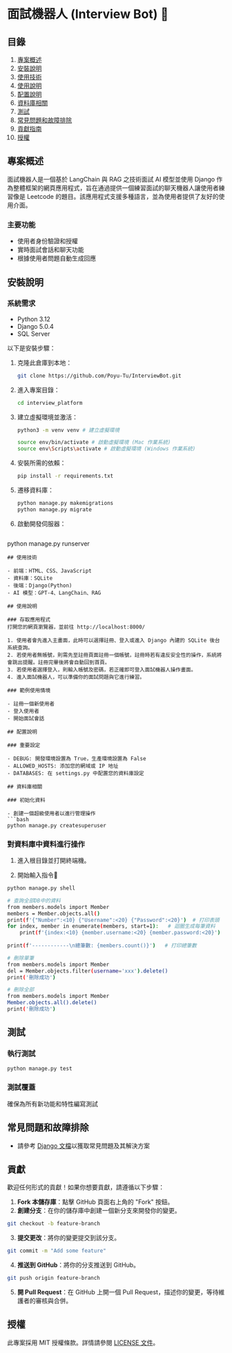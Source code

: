 # 面試機器人 (Interview Bot) 🤖

## 目錄
1. [專案概述](#專案概述)
2. [安裝說明](#安裝說明)
3. [使用技術](#使用技術)
4. [使用說明](#使用說明)
5. [配置說明](#配置說明)
6. [資料庫相關](#資料庫相關)
7. [測試](#測試)
8. [常見問題和故障排除](#常見問題和故障排除)
9. [貢獻指南](#貢獻指南)
10. [授權](#授權)

## 專案概述

面試機器人是一個基於 LangChain 與 RAG 之技術面試 AI 模型並使用 Django 作為整體框架的網頁應用程式，旨在通過提供一個練習面試的聊天機器人讓使用者練習像是 Leetcode 的題目。該應用程式支援多種語言，並為使用者提供了友好的使用介面。

### 主要功能
- 使用者身份驗證和授權
- 實時面試會話和聊天功能
- 根據使用者問題自動生成回應

## 安裝說明

### 系統需求
- Python 3.12
- Django 5.0.4
- SQL Server

以下是安裝步驟：

1. 克隆此倉庫到本地：
   ```bash
   git clone https://github.com/Poyu-Tu/InterviewBot.git
   ```

2. 進入專案目錄：
   ```bash
   cd interview_platform
   ```

3. 建立虛擬環境並激活：
   ```bash
   python3 -m venv venv # 建立虛擬環境
   
   source env/bin/activate # 啟動虛擬環境 (Mac 作業系統)
   source env\Scripts\activate # 啟動虛擬環境 (Windows 作業系統)
   ```

4. 安裝所需的依賴：
   ```bash
   pip install -r requirements.txt
   ```
5. 遷移資料庫：
    ```bash
    python manage.py makemigrations
    python manage.py migrate
    ```

6. 啟動開發伺服器：
   ```bash
  python manage.py runserver
   ```
## 使用技術

- 前端：HTML、CSS、JavaScript
- 資料庫：SQLite
- 後端：Django(Python)
- AI 模型：GPT-4、LangChain、RAG

## 使用說明

### 存取應用程式
打開您的網頁瀏覽器，並前往 http://localhost:8000/

1. 使用者會先進入主畫面，此時可以選擇註冊、登入或進入 Django 內建的 SQLite 後台系統查詢。
2. 若使用者無帳號，則需先至註冊頁面註冊一個帳號，註冊時若有違反安全性的操作，系統將會跳出提醒。註冊完畢後將會自動回到首頁。
3. 若使用者選擇登入，則輸入帳號及密碼，若正確即可登入面試機器人操作畫面。
4. 進入面試機器人，可以準備你的面試問題與它進行練習。

### 範例使用情境

- 註冊一個新使用者
- 登入使用者
- 開始面試會話

## 配置說明

### 重要設定

- DEBUG: 開發環境設置為 True，生產環境設置為 False
- ALLOWED_HOSTS: 添加您的網域或 IP 地址
- DATABASES: 在 settings.py 中配置您的資料庫設定

## 資料庫相關

### 初始化資料

- 創建一個超級使用者以進行管理操作
```bash
python manage.py createsuperuser
```
### 對資料庫中資料進行操作

1. 進入根目錄並打開終端機。

2. 開始輸入指令🔻
```bash
python manage.py shell
```
```bash
# 查詢全部DB中的資料
from members.models import Member
members = Member.objects.all()
print(f'{"Number":<10} {"Username":<20} {"Password":<20}')  # 打印表頭
for index, member in enumerate(members, start=1):   # 迴圈生成每筆資料
    print(f'{index:<10} {member.username:<20} {member.password:<20}')
    
print(f'------------\n總筆數: {members.count()}')   # 打印總筆數
```
```bash
# 刪除單筆
from members.models import Member 
del = Member.objects.filter(username='xxx').delete()
print('刪除成功')
```
```bash
# 刪除全部
from members.models import Member 
Member.objects.all().delete()
print('刪除成功')
```

## 測試

### 執行測試
```bash
python manage.py test
```

### 測試覆蓋
確保為所有新功能和特性編寫測試

## 常見問題和故障排除

- 請參考 [Django 文檔](https://docs.djangoproject.com/en/5.0/)以獲取常見問題及其解決方案

## 貢獻

歡迎任何形式的貢獻！如果你想要貢獻，請遵循以下步驟：

1. **Fork 本儲存庫**：點擊 GitHub 頁面右上角的 "Fork" 按鈕。
2. **創建分支**：在你的儲存庫中創建一個新分支來開發你的變更。
```bash
git checkout -b feature-branch
```
3. **提交更改**：將你的變更提交到該分支。
```bash
git commit -m "Add some feature"
```
4. **推送到 GitHub**：將你的分支推送到 GitHub。
```bash
git push origin feature-branch
```
5. **開 Pull Request**：在 GitHub 上開一個 Pull Request，描述你的變更，等待維護者的審核與合併。

## 授權

此專案採用 MIT 授權條款。詳情請參閱 [LICENSE 文件](LICENSE)。